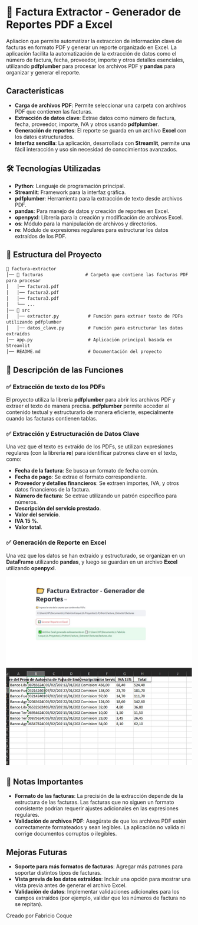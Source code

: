 # 📂 Factura Extractor - Generador de Reportes PDF a Excel 

Apliacion que permite automatizar la extraccion de información clave de facturas en formato PDF y generar un reporte organizado en Excel. La aplicación facilita la automatización de la extracción de datos como el número de factura, fecha, proveedor, importe y otros detalles esenciales, utilizando **pdfplumber** para procesar los archivos PDF y **pandas** para organizar y generar el reporte.

##  Características
- **Carga de archivos PDF**: Permite seleccionar una carpeta con archivos PDF que contienen las facturas.
- **Extracción de datos clave**: Extrae datos como número de factura, fecha, proveedor, importe, IVA y otros usando **pdfplumber**.
- **Generación de reportes**: El reporte se guarda en un archivo **Excel** con los datos estructurados.
- **Interfaz sencilla**: La aplicación, desarrollada con **Streamlit**, permite una fácil interacción y uso sin necesidad de conocimientos avanzados.

## 🛠️ Tecnologías Utilizadas
- **Python**: Lenguaje de programación principal.
- **Streamlit**: Framework para la interfaz gráfica.
- **pdfplumber**: Herramienta para la extracción de texto desde archivos PDF.
- **pandas**: Para manejo de datos y creación de reportes en Excel.
- **openpyxl**: Librería para la creación y modificación de archivos Excel.
- **os**: Módulo para la manipulación de archivos y directorios.
- **re**: Módulo de expresiones regulares para estructurar los datos extraídos de los PDF.

## 📂 Estructura del Proyecto

```
📂 factura-extractor
│── 📂 facturas                # Carpeta que contiene las facturas PDF para procesar
│   │── factura1.pdf
│   │── factura2.pdf
│   │── factura3.pdf
│   └── ...
│── 📂 src
│   │── extractor.py           # Función para extraer texto de PDFs utilizando pdfplumber
│   │── datos_clave.py         # Función para estructurar los datos extraídos
│── app.py                     # Aplicación principal basada en Streamlit
│── README.md                  # Documentación del proyecto
```

## 📝 Descripción de las Funciones

### ✅ Extracción de texto de los PDFs
El proyecto utiliza la librería **pdfplumber** para abrir los archivos PDF y extraer el texto de manera precisa. **pdfplumber** permite acceder al contenido textual y estructurarlo de manera eficiente, especialmente cuando las facturas contienen tablas.

### ✅ Extracción y Estructuración de Datos Clave
Una vez que el texto es extraído de los PDFs, se utilizan expresiones regulares (con la librería **re**) para identificar patrones clave en el texto, como:

- **Fecha de la factura**: Se busca un formato de fecha común.
- **Fecha de pago**: Se extrae el formato correspondiente.
- **Proveedor y detalles financieros**: Se extraen importes, IVA, y otros datos financieros de la factura.
- **Número de factura**: Se extrae utilizando un patrón específico para números.
- **Descripción del servicio prestado**.
- **Valor del servicio**.
- **IVA 15 %**.
- **Valor total**.

### ✅ Generación de Reporte en Excel
Una vez que los datos se han extraído y estructurado, se organizan en un **DataFrame** utilizando **pandas**, y luego se guardan en un archivo **Excel** utilizando **openpyxl**.

![Resultado Aplicacion](imagenes/app.JPG)
![Resultado Aplicacion](imagenes/Excel.JPG)

## 📌 Notas Importantes
- **Formato de las facturas**: La precisión de la extracción depende de la estructura de las facturas. Las facturas que no siguen un formato consistente podrían requerir ajustes adicionales en las expresiones regulares.
- **Validación de archivos PDF**: Asegúrate de que los archivos PDF estén correctamente formateados y sean legibles. La aplicación no valida ni corrige documentos corruptos o ilegibles.

## Mejoras Futuras
- **Soporte para más formatos de facturas**: Agregar más patrones para soportar distintos tipos de facturas.
- **Vista previa de los datos extraídos**: Incluir una opción para mostrar una vista previa antes de generar el archivo Excel.
- **Validación de datos**: Implementar validaciones adicionales para los campos extraídos (por ejemplo, validar que los números de factura no se repitan).


Creado por Fabricio Coque
